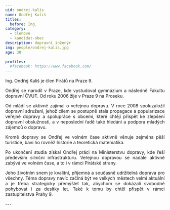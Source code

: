 ```yaml
---
uid: ondrej.kalis
name: Ondřej Kališ
titles:
  before: Ing.
category:
  - clenove
  - kandidat-obec
description: dopravní inženýr
img: people/ondrej-kalis.jpg
age: 30
 
profiles:
  #facebook: https://www.facebook.com/
---
```

<p style='text-align: justify;'>Ing. Ondřej Kališ je člen Pirátů na Praze 9.
</p><p style='text-align: justify;'>
Ondřej se narodil v Praze, kde vystudoval gymnázium a následně Fakultu dopravní ČVUT. Od roku 2006 žije v Praze 9 na Proseku. 
</p><p style='text-align: justify;'>
Od mládí se aktivně zajímal o veřejnou dopravu. V roce 2008 spoluzaložil dopravní sdružení, jehož cílem se postupně stala propagace a popularizace veřejné dopravy a spolupráce s obcemi, které chtějí přispět ke zlepšení dopravní obslužnosti, a v neposlední řadě také hledání a podpora mladých zájemců o dopravu. 
</p><p style='text-align: justify;'>
Kromě dopravy se Ondřej ve volném čase aktivně věnuje zejména pěší turistice, baví ho rovněž historie a teoretická matematika. 
</p><p style='text-align: justify;'>
Po ukončení studia získal Ondřej práci na Ministerstvu dopravy, kde řeší především silniční infrastrukturu. Veřejnou dopravou se nadále aktivně zabývá ve volném čase, a to i v rámci Pirátské strany. 
</p><p style='text-align: justify;'>
Jeho životním snem je kvalitní, příjemná a současně udržitelná doprava pro všechny. Téma dopravy navíc začíná být ve velkých městech velmi aktuální a je třeba strategicky přemýšlet tak, abychom se dokázali svobodně pohybovat i za desítky let. Také k tomu by chtěl přispět v rámci zastupitelstva Prahy 9.
</p>
---